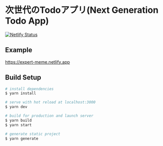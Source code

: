 # 次世代のTodoアプリ(Next Generation Todo App)

[![Netlify Status](https://api.netlify.com/api/v1/badges/28dbeab1-fc40-4153-92e5-f2ae6f454488/deploy-status)](https://app.netlify.com/sites/expert-meme/deploys)

## Example
https://expert-meme.netlify.app

## Build Setup
```bash
# install dependencies
$ yarn install

# serve with hot reload at localhost:3000
$ yarn dev

# build for production and launch server
$ yarn build
$ yarn start

# generate static project
$ yarn generate
```

